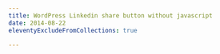 ```yaml
---
title: WordPress Linkedin share button without javascript
date: 2014-08-22
eleventyExcludeFromCollections: true

---
```

